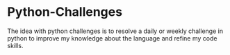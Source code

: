 # Python-Challenges
The idea with python challenges is to resolve a daily or weekly challenge in python to improve my knowledge about the language and refine my code skills.
